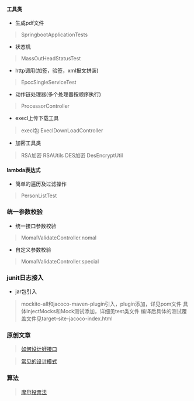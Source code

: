 #### 工具类 
* 生成pdf文件 
> SpringbootApplicationTests

* 状态机
> MassOutHeadStatusTest

* http调用(加签，验签，xml报文拼装)
> EpccSingleServiceTest

* 动作链处理器(多个处理器按顺序执行)
> ProcessorController

* execl上传下载工具
> execl包 
> ExeclDownLoadController

* 加密工具类
> RSA加密 RSAUtils
> DES加密 DesEncryptUtil

#### lambda表达式
* 简单的遍历及过滤操作 
> PersonListTest

### 统一参数校验
* 统一接口参数校验
> MomalValidateController.nomal

* 自定义参数校验
> MomalValidateController.special

### junit日志接入
* jar包引入
> mockito-all和jacoco-maven-plugin引入，plugin添加，详见pom文件
> 具体InjectMocks和Mock测试添加，详细见test类文件
> 编译后具体的测试覆盖文件见target-site-jacoco-index.html

### 原创文章
> [如何设计好接口](doc/如何设计好接口.md)

> [常见的设计模式](doc/常用的设计模式.md)

### 算法
> [摩尔投票法](doc/算法/摩尔投票法.md)